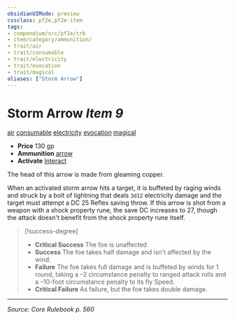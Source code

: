 ```yaml
---
obsidianUIMode: preview
cssclass: pf2e,pf2e-item
tags:
- compendium/src/pf2e/crb
- item/category/ammunition/
- trait/air
- trait/consumable
- trait/electricity
- trait/evocation
- trait/magical
aliases: ["Storm Arrow"]
---
```

# Storm Arrow *Item 9*  
[air](air.md "Air Energy & Element Trait")  [consumable](consumable.md "Consumable Item Trait")  [electricity](electricity.md "Electricity Energy & Element Trait")  [evocation](evocation.md "Evocation School Trait")  [magical](magical.md "Magical Item Trait")  

- **Price** 130 gp
- **Ammunition** [arrow](arrow.md)
- **Activate** [Interact](interact.md)

The head of this arrow is made from gleaming copper.

When an activated storm arrow hits a target, it is buffeted by raging winds and struck by a bolt of lightning that deals `3d12` electricity damage and the target must attempt a DC 25 Reflex saving throw. If this arrow is shot from a weapon with a shock property rune, the save DC increases to 27, though the attack doesn't benefit from the shock property rune itself.

> [!success-degree] 
> - **Critical Success** The foe is unaffected.
> - **Success** The foe takes half damage and isn't affected by the wind.
> - **Failure** The foe takes full damage and is buffeted by winds for 1 round, taking a –2 circumstance penalty to ranged attack rolls and a –10-foot circumstance penalty to its fly Speed.
> - **Critical Failure** As failure, but the foe takes double damage.


---
*Source: Core Rulebook p. 560*